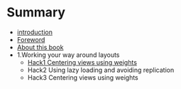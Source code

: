 # Summary

* [introduction](README.md)
* [Foreword](foreword.md)
* [About this book](about_this_book.md)
* 1.Working your way around layouts
   * [Hack1 Centering views using weights](1.working_your_way_around_layouts/newfile.md)
   * Hack2 Using lazy loading and avoiding replication
   * Hack3 Centering views using weights

